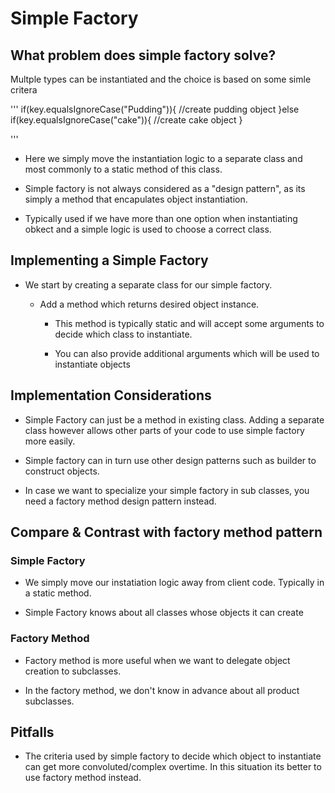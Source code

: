# Simple Factory

## What problem does simple factory solve?
Multple types can be instantiated and the choice is based on some simle critera

'''
if(key.equalsIgnoreCase("Pudding")){
      //create pudding object
}else if(key.equalsIgnoreCase("cake")){
      //create cake object
}

'''

- Here we simply move the instantiation logic to a separate class and most commonly to a static method of this class.

- Simple factory is not always considered as a "design pattern", as its simply a method that encapulates object instantiation. 

- Typically used if we have more than one option when instantiating obkect and a simple logic is used to choose a correct class.

## Implementing a Simple Factory

- We start by creating a separate class for our simple factory.

     - Add a method which returns desired object instance.
      
          - This method is typically static and will accept some arguments to decide which class to instantiate.

          - You can also provide additional arguments which will be used to instantiate objects

## Implementation Considerations

- Simple Factory can just be a method in existing class. Adding a separate class however allows other parts of your code to use simple factory more easily.

- Simple factory can in turn use other design patterns such as builder to construct objects.

- In case we want to specialize your simple factory in sub classes, you need a factory method design pattern instead.


## Compare & Contrast with factory method pattern

### Simple Factory

- We simply move our instatiation logic away from client code. Typically in a static method.

- Simple Factory knows about all classes whose objects it can create

### Factory Method

- Factory method is more useful when we want to delegate object creation to subclasses.

- In the factory method, we don't know in advance about all product subclasses.

## Pitfalls

- The criteria used by simple factory to decide which object to instantiate can get more convoluted/complex overtime. In this situation its better to use factory method instead.

